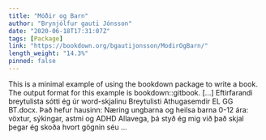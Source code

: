 ```yaml
---
title: "Móðir og Barn"
author: "Brynjólfur gauti Jónsson"
date: "2020-06-18T17:31:07Z"
tags: [Package]
link: "https://bookdown.org/bgautijonsson/ModirOgBarn/"
length_weight: "14.3%"
pinned: false
---
```


This is a minimal example of using the bookdown package to write a book. The output format for this example is bookdown::gitbook. [...] Eftirfarandi breytulista sótti ég úr word-skjalinu Breytulisti Athugasemdir EL GG BT.docx. Það hefur hausinn: Næring ungbarna og heilsa barna 0-12 ára: vöxtur, sýkingar, astmi og ADHD Allavega, þá styð ég mig við það skjal þegar ég skoða hvort gögnin séu ...
